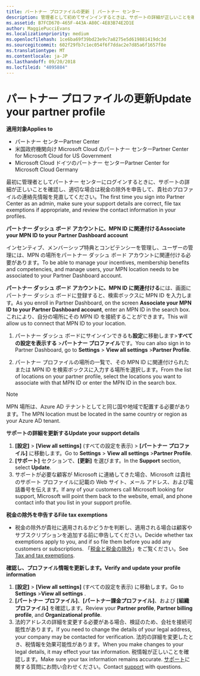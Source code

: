 ```yaml
---
title: パートナー プロファイルの更新 | パートナー センター
description: 管理者として初めてサインインするときは、サポートの詳細が正しいことを確認し、適宜、税金の除外を申告すると共に、貴社のプロファイルの連絡先情報を確認してください。
ms.assetid: B7FCD670-465F-443A-A80C-4E83B74E2D1E
author: MaggiePucciEvans
ms.localizationpriority: medium
ms.openlocfilehash: 1ce6ba69f39bd23e9c7a8275e5d619881419dc3d
ms.sourcegitcommit: 602f29fb7c1ec054f6f7ddac2e7d85a6f1657f8e
ms.translationtype: MT
ms.contentlocale: ja-JP
ms.lasthandoff: 09/20/2018
ms.locfileid: "4095884"
---
```

# <a name="update-your-partner-profile"></a><span data-ttu-id="1e6c2-103">パートナー プロファイルの更新</span><span class="sxs-lookup"><span data-stu-id="1e6c2-103">Update your partner profile</span></span>

**<span data-ttu-id="1e6c2-104">適用対象</span><span class="sxs-lookup"><span data-stu-id="1e6c2-104">Applies to</span></span>**

-  <span data-ttu-id="1e6c2-105">パートナー センター</span><span class="sxs-lookup"><span data-stu-id="1e6c2-105">Partner Center</span></span>
-  <span data-ttu-id="1e6c2-106">米国政府機関向け Microsoft Cloud のパートナー センター</span><span class="sxs-lookup"><span data-stu-id="1e6c2-106">Partner Center for Microsoft Cloud for US Government</span></span>
-  <span data-ttu-id="1e6c2-107">Microsoft Cloud ドイツのパートナー センター</span><span class="sxs-lookup"><span data-stu-id="1e6c2-107">Partner Center for Microsoft Cloud Germany</span></span>

<span data-ttu-id="1e6c2-108">最初に管理者としてパートナー センターにログインするときに、サポートの詳細が正しいことを確認し、適切な場合は税金の除外を申告して、貴社のプロファイルの連絡先情報を見直してください。</span><span class="sxs-lookup"><span data-stu-id="1e6c2-108">The first time you sign into Partner Center as an admin, make sure your support details are correct, file tax exemptions if appropriate, and review the contact information in your profiles.</span></span>


**<span data-ttu-id="1e6c2-109">パートナー ダッシュ ボード アカウントに、MPN ID に関連付ける</span><span class="sxs-lookup"><span data-stu-id="1e6c2-109">Associate your MPN ID to your Partner Dashboard account</span></span>**

<span data-ttu-id="1e6c2-110">インセンティブ、メンバーシップ特典とコンピテンシーを管理し、ユーザーの管理には、MPN の場所をパートナー ダッシュ ボード アカウントに関連付ける必要があります。</span><span class="sxs-lookup"><span data-stu-id="1e6c2-110">To be able to manage your incentives, membership benefits and competencies, and manage users, your MPN location needs to be associated to your Partner Dashboard account.</span></span>

<span data-ttu-id="1e6c2-111">**パートナー ダッシュ ボード アカウントに、MPN ID に関連付ける**には、画面にパートナー ダッシュ ボードに登録すると、検索ボックスに MPN ID を入力します。</span><span class="sxs-lookup"><span data-stu-id="1e6c2-111">As you enroll in Partner Dashboard, on the screen **Associate your MPN ID to your Partner Dashboard account**, enter an MPN ID in the search box.</span></span> <span data-ttu-id="1e6c2-112">これにより、自分の場所にその MPN ID を接続することができます。</span><span class="sxs-lookup"><span data-stu-id="1e6c2-112">This will allow us to connect that MPN ID to your location.</span></span>

1. <span data-ttu-id="1e6c2-113">パートナー ダッシュ ボードにサインインできるも**設定**に移動します&gt;**すべての設定を表示する** &gt;**パートナー プロファイル**です。</span><span class="sxs-lookup"><span data-stu-id="1e6c2-113">You can also sign in to Partner Dashboard, go to **Settings** &gt; **View all settings** &gt;**Partner Profile**.</span></span>

2. <span data-ttu-id="1e6c2-114">パートナー プロファイルの場所の一覧で、その MPN ID に関連付けられたまたは MPN ID を検索ボックスに入力する場所を選択します。</span><span class="sxs-lookup"><span data-stu-id="1e6c2-114">From the list of locations on your partner profile, select the locations you want to associate with that MPN ID or enter the MPN ID in the search box.</span></span>

>[!Note]
><span data-ttu-id="1e6c2-115">MPN 場所は、Azure AD テナントとしてと同じ国や地域で配置する必要があります。</span><span class="sxs-lookup"><span data-stu-id="1e6c2-115">The MPN location must be located in the same country or region as your Azure AD tenant.</span></span> 


**<span data-ttu-id="1e6c2-116">サポートの詳細を更新する</span><span class="sxs-lookup"><span data-stu-id="1e6c2-116">Update your support details</span></span>** 

1.  <span data-ttu-id="1e6c2-117">**[設定]** &gt; **[View all settings]** (すべての設定を表示) &gt; **[パートナー プロファイル]** に移動します。</span><span class="sxs-lookup"><span data-stu-id="1e6c2-117">Go to **Settings** &gt; **View all settings** &gt;**Partner Profile**.</span></span>
2.  <span data-ttu-id="1e6c2-118">**[サポート]** セクションで、**[更新]** を選びます。</span><span class="sxs-lookup"><span data-stu-id="1e6c2-118">In the **Support** section, select **Update**.</span></span>
3.  <span data-ttu-id="1e6c2-119">サポートが必要な顧客が Microsoft に連絡してきた場合、Microsoft は貴社のサポート プロファイルに記載の Web サイト、メール アドレス、および電話番号を伝えます。</span><span class="sxs-lookup"><span data-stu-id="1e6c2-119">If any of your customers call Microsoft looking for support, Microsoft will point them back to the website, email, and phone contact info that you list in your support profile.</span></span>

**<span data-ttu-id="1e6c2-120">税金の除外を申告する</span><span class="sxs-lookup"><span data-stu-id="1e6c2-120">File tax exemptions</span></span>**

-   <span data-ttu-id="1e6c2-121">税金の除外が貴社に適用されるかどうかを判断し、適用される場合は顧客やサブスクリプションを追加する前に申告してください。</span><span class="sxs-lookup"><span data-stu-id="1e6c2-121">Decide whether tax exemptions apply to you, and if so file them before you add any customers or subscriptions.</span></span> <span data-ttu-id="1e6c2-122">「[税金と税金の除外](tax-and-tax-exemptions.md)」をご覧ください。</span><span class="sxs-lookup"><span data-stu-id="1e6c2-122">See [Tax and tax exemptions](tax-and-tax-exemptions.md).</span></span>

**<span data-ttu-id="1e6c2-123">確認し、プロファイル情報を更新します。</span><span class="sxs-lookup"><span data-stu-id="1e6c2-123">Verify and update your profile information</span></span>**

1.  <span data-ttu-id="1e6c2-124">**[設定]** &gt; **[View all settings]** (すべての設定を表示) に移動します。</span><span class="sxs-lookup"><span data-stu-id="1e6c2-124">Go to **Settings** &gt;**View all settings** .</span></span> 
2.  <span data-ttu-id="1e6c2-125">**[パートナー プロファイル]**、**[パートナー課金プロファイル]**、および **[組織プロファイル]** を確認します。</span><span class="sxs-lookup"><span data-stu-id="1e6c2-125">Review your **Partner profile**, **Partner billing profile**, and **Organizational profile**.</span></span>
3.  <span data-ttu-id="1e6c2-126">法的アドレスの詳細を変更する必要がある場合、検証のため、会社を接続可能性があります。</span><span class="sxs-lookup"><span data-stu-id="1e6c2-126">If you need to change the details of your legal address, your company may be contacted for verification.</span></span> <span data-ttu-id="1e6c2-127">法的の詳細を変更したとき、税情報を効果可能性があります。</span><span class="sxs-lookup"><span data-stu-id="1e6c2-127">When you make changes to your legal details, it may effect your tax information.</span></span> <span data-ttu-id="1e6c2-128">税情報が正しいことを確認します。</span><span class="sxs-lookup"><span data-stu-id="1e6c2-128">Make sure your tax information remains accurate.</span></span> <span data-ttu-id="1e6c2-129">[サポート](https://partner.microsoft.com/support/contact-support)に関する質問にお問い合わせください。</span><span class="sxs-lookup"><span data-stu-id="1e6c2-129">Contact [support](https://partner.microsoft.com/support/contact-support) with questions.</span></span>

 

 



